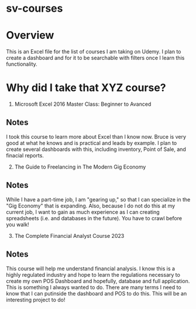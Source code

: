 # sv-courses

# Overview
This is an Excel file for the list of courses I am taking on Udemy. I plan to create a dashboard and for it to be searchable with filters once I
learn this functionality.

# Why did I take that XYZ course?

1. Microsoft Excel 2016 Master Class: Beginner to Avanced

## Notes

I took this course to learn more about Excel than I know now. Bruce is very good at what he knows and is practical and leads by example. I plan
to create several dashboards with this, including inventory, Point of Sale, and finacial reports.

2. The Guide to Freelancing in The Modern Gig Economy

## Notes

While I have a part-time job, I am "gearing up," so that I can specialize in the "Gig Economy" that is expanding. Also, because I do not do this at my
current job, I want to gain as much experience as I can creating spreadsheets (i.e. and databases in the future). You have to crawl before you walk!

3. The Complete Financial Analyst Course 2023

## Notes

This course will help me understand financial analysis. I know this is a highly regulated industry and hope to learn the regulations necessary to create my own POS Dashboard and hopefully, database and full application. This is something I always wanted to do. There are many terms I need to know
that I can putinside the dashboard and POS to do this. This will be an interesting project to do!
